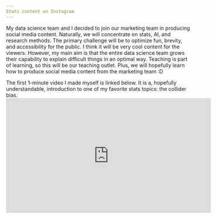 ```yaml
---
Stats content on Instagram
---
```


My data science team and I decided to join our marketing team in producing social media content. Naturally, we will concentrate on stats, AI, and research methods. The primary challenge will be to optimize fun, brevity, and accessibility for the public. I think it will be very cool content for the viewers. However, my main aim is that the entire data science team grows their capability to explain difficult things in an optimal way. Teaching is part of learning, so this will be our teaching outlet. Plus, we will hopefully learn how to produce social media content from the marketing team :D

<p>
The first 1-minute video I made myself is linked below. It is a, hopefully understandable, introduction to one of my favorite stats topics: the collider bias.

<iframe width="560" height="315" src="https://www.youtube.com/embed/USsJpJabaS8" frameborder="0" allow="autoplay; encrypted-media" allowfullscreen></iframe>